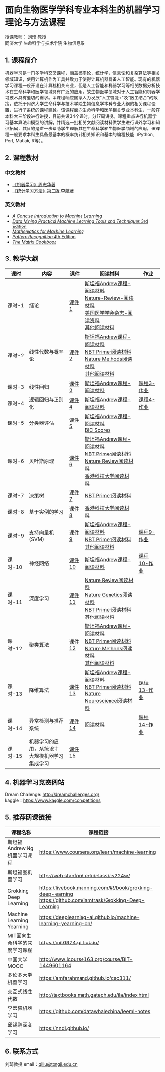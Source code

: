 # 面向生物医学学科专业本科生的机器学习理论与方法课程
授课教师： 刘琦 教授 <br>
          同济大学 生命科学与技术学院 生物信息系<br>
## 1. 课程简介
机器学习是一门多学科交叉课程，涵盖概率论，统计学，信息论和复杂算法等相关领域知识，使用计算机作为工具并致力于使得计算机器具备人工智能。现有的机器学习课程一般开设在计算机相关专业，但是人工智能和机器学习等相关数据分析技术在生命科学和医学领域具有广泛的应用，故生物医学领域对于人工智能和机器学习技术具有迫切的需求。本课程响应国家大力发展"人工智能+"及“医工结合”的政策，依托于同济大学生命科学与技术学院生物信息学本科专业大纲的相关课程设置，进行了系统的课程建设。该课程面向生命科学和医学相关专业本科生，一般在本科大三阶段进行讲授，目前共设34个课时，分17周讲授。课程重点进行机器学习基本算法和模型的讲解，并精选一批相关文献阅读材料供学生进行课外学习和知识拓展，其目的是进一步帮助学生理解其在生命科学和生物医学领域的应用。该课程一般要求本科生具备最基本的概率统计相关知识和基本的编程技能（Python, Perl, Matlab, R等）。 <br>

## 2. 课程教材

### 中文教材
* [《机器学习》周志华著](https://item.jd.com/11867803.html) <br>
* [《统计学习方法》第二版 李航著](https://item.jd.com/47384022706.html) <br>

### 英文教材
* [*A Concise Introduction to Machine Learning*](English_Textbook/A-Concise-Introduction-to-Machine-Learning.zip) <br>
* [*Data Mining Practical Machine Learning Tools and Techniques* 3rd Edition](English_Textbook/Data-Mining-Practical-Machine-Learning-Tools-and-Techniques-3rd-Edition.zip) <br>
* [*Mathematics for Machine Learning*](English_Textbook/Mathematics-for-Machine-Learning.zip) <br>
* [*Pattern Recognition* 4th Edition](English_Textbook/Pattern-Recognition-4th-Edition.zip) <br>
* [*The Matrix Cookbook*](English_Textbook/The-Matrix-Cookbook.zip) <br>

## 3. 教学大纲
课时 | 内容 | 课件 | 阅读材料 | 作业
---|---|---|---|---
课时-1| 绪论 | [课件1](课件/课件1.zip) | [斯坦福Andrew课程-阅读材料](阅读材料/课程1-阅读材料/斯坦福Andrew课程-阅读材料.zip) <br> [Nature-Review-阅读材料](阅读材料/课程1-阅读材料/Nature-Review-阅读资料.zip) <br> [美国医学学会杂志-阅读资料](阅读材料/课程1-阅读材料/美国医学学会杂志-阅读资料.zip) <br>[其他阅读材料](阅读材料/课程1-阅读材料/其他阅读材料.zip) | 
课时-2| 线性代数与概率论 | [课件2](课件/课件2.zip) | [斯坦福Andrew课程-阅读材料](阅读材料/课程2-阅读材料/斯坦福Andrew课程-阅读材料.zip) <br> [NBT Primer阅读材料](阅读材料/课程2-阅读材料/NBT-Primer阅读材料.zip) <br> [Nature Methods阅读材料](阅读材料/课程2-阅读材料/Nature-Methods阅读材料.zip) <br> [其他阅读材料](阅读材料/课程2-阅读材料/其他阅读材料.zip) |
课时-3| 线性回归 | [课件3](课件/课件3.zip) | [斯坦福Andrew课程-阅读材料](阅读材料/课程3-阅读材料/斯坦福Andrew课程-阅读材料.zip) | [课程3-作业](作业/课程3-作业.zip)
课时-4| 逻辑回归与正则化 | [课件4](课件/课件4.zip) | [斯坦福Andrew课程-阅读材料](阅读材料/课程4-阅读材料/斯坦福Andrew课程-阅读材料.zip) | [课程4-作业](作业/课程4-作业.zip)
课时-5| 分类器评估 | [课件5](课件/课件5.zip) | [斯坦福Andrew课程-阅读材料](阅读材料/课程5-阅读材料/斯坦福Andrew课程-阅读材料.zip) <br> [BIC Scores](阅读材料/课程5-阅读材料/BIC_Scores.zip) |
课时-6| 贝叶斯原理 | [课件6](课件/课件6.zip) | [斯坦福Andrew课程-阅读材料](阅读材料/课程6-阅读材料/斯坦福Andrew课程-阅读材料.zip) <br> [NBT Primer阅读材料](阅读材料/课程6-阅读材料/NBT-Primer阅读材料.zip) <br> [Nature Review阅读材料](阅读材料/课程6-阅读材料/Nature-Review-阅读材料.zip) <br> [香港科技大学阅读材料](阅读材料/课程6-阅读材料/香港科技大学阅读材料.zip)
课时-7| 决策树 | [课件7](课件/课件7.zip) | [NBT Primer阅读材料](阅读材料/课程7-阅读材料/NBT-Primer阅读材料.zip)
课时-8| 基于实例的学习 |[课件8](课件/课件8.zip) | [香港科技大学阅读材料](阅读材料/课程8-阅读材料/香港科技大学阅读材料.zip)
课时-9| 支持向量机(SVM) | [课件9](课件/课件9.zip) | [斯坦福Andrew课程-阅读材料](阅读材料/课程9-阅读材料/斯坦福Andrew课程-阅读材料.zip) <br> [NBT Primer阅读材料](阅读材料/课程9-阅读材料/NBT-Primer阅读材料.zip) <br> [其他阅读材料](阅读材料/课程9-阅读材料/其他阅读材料.zip)　| [课程9-作业](作业/课程9-作业.zip)
课时-10| 神经网络 | [课件10](课件/课件10.zip) | [斯坦福Andrew课程-阅读材料](阅读材料/课程10-阅读材料/斯坦福Andrew课程-阅读材料.zip) | [课程10-作业](作业/课程10-作业.zip)
课时-11| 深度学习 | [课件11](课件/课件11.zip) | [Nature Review阅读材料](阅读材料/课程11-阅读材料/Nature-Review阅读材料.zip) <br> [Nature Genetics阅读材料](阅读材料/课程11-阅读材料/Nature-Genetics阅读材料.zip) <br> [NBT Primer阅读材料](阅读材料/课程11-阅读材料/NBT-Primer阅读材料.zip) <br> [其他阅读材料](阅读材料/课程11-阅读材料/其他阅读材料.zip)
课时-12| 聚类算法 | [课件12](课件/课件12.zip) | [斯坦福Andrew课程-阅读材料](阅读材料/课程12-阅读材料/斯坦福Andrew课程-阅读材料.zip) <br> [NBT Primer阅读材料](阅读材料/课程12-阅读材料/NBT-Primer阅读材料.zip) <br> [Nature Methods阅读材料](阅读材料/课程12-阅读材料/Nature-Methods阅读材料.zip) <br> [其他阅读材料](阅读材料/课程12-阅读材料/其他阅读材料.zip)
课时-13| 降维算法 | [课件13](课件/课件13.zip) | [斯坦福Andrew课程-阅读材料](阅读材料/课程13-阅读材料/斯坦福Andrew课程-阅读材料.zip) <br> [NBT Primer阅读材料](阅读材料/课程13-阅读材料/NBT-Primer阅读材料.zip) <br> [Nature Neuroscience阅读材料](阅读材料/课程13-阅读材料/Nature-Neuroscience阅读材料.zip) | [课程13-作业](作业/课程13-作业.zip)
课时-14| 异常检测与推荐系统　| [课件14](课件/课件14.zip) | [阅读材料]() | [课程14-作业](作业/课程14-作业.zip)
课时-15| 机器学习的应用，系统设计 <br> 大规模机器学习 <br>集成学习 | [课件15](课件/课件15.zip)

## 4. 机器学习竞赛网站
Dream Challenge: http://dreamchallenges.org/ <br>
kaggle：https://www.kaggle.com/competitions <br>

## 5. 推荐网课链接
课程名称 | 课程链接
---|---
斯坦福Andrew Ng机器学习课程 | https://www.coursera.org/learn/machine-learning
斯坦福图机器学习 |  http://web.stanford.edu/class/cs224w/
Grokking Deep Learning | https://livebook.manning.com/#!/book/grokking-deep-learning <br> https://github.com/iamtrask/Grokking-Deep-Learning                          
Machine Learning Yearning | https://deeplearning-ai.github.io/machine-learning-yearning-cn/
MIT面向生命科学的深度学习课程 | https://mit6874.github.io/
中国大学MOOC | http://www.icourse163.org/course/BIT-1449601164 
多伦多大学机器学习 | https://amfarahmand.github.io/csc311/ 
交互式线性代数 |  http://textbooks.math.gatech.edu/ila/index.html
李宏毅机器学习 |  https://github.com/datawhalechina/leeml-notes
邱锡鹏深度学习 |  https://nndl.github.io/

## 6. 联系方式
刘琦教授 email：qiliu@tongji.edu.cn
